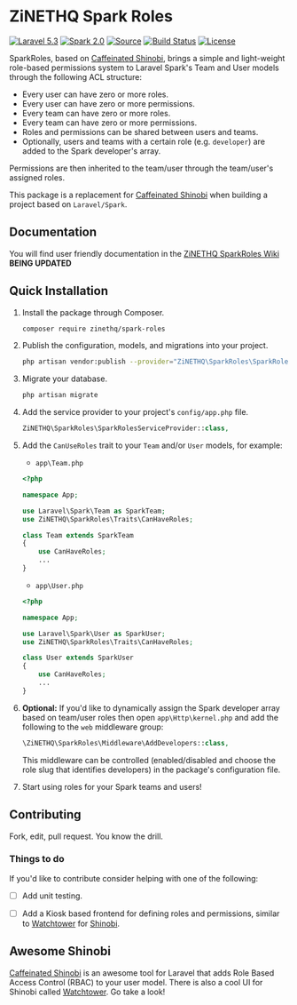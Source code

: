 # ZiNETHQ Spark Roles

[![Laravel 5.3](https://img.shields.io/badge/Laravel-5.3-orange.svg?style=flat-square)](http://laravel.com)
[![Spark 2.0](https://img.shields.io/badge/Spark-2.0-orange.svg?style=flat-square)](https://spark.laravel.com)
[![Source](http://img.shields.io/badge/source-zinethq/spark--roles-blue.svg?style=flat-square)](https://github.com/zinethq/spark-roles)
[![Build Status](https://travis-ci.org/ZiNETHQ/spark-roles.svg?branch=master)](https://travis-ci.org/ZiNETHQ/spark-roles)
[![License](http://img.shields.io/badge/license-MIT-brightgreen.svg?style=flat-square)](https://tldrlegal.com/license/mit-license)

SparkRoles, based on [Caffeinated Shinobi](https://github.com/caffeinated/shinobi/), brings a simple and light-weight role-based permissions system to Laravel Spark's Team and User models through the following ACL structure:

- Every user can have zero or more roles.
- Every user can have zero or more permissions.
- Every team can have zero or more roles.
- Every team can have zero or more permissions.
- Roles and permissions can be shared between users and teams.
- Optionally, users and teams with a certain role (e.g. `developer`) are added to the Spark developer's array.

Permissions are then inherited to the team/user through the team/user's assigned roles.

This package is a replacement for [Caffeinated Shinobi](https://github.com/caffeinated/shinobi/) when building a project based on `Laravel/Spark`.

## Documentation
You will find user friendly documentation in the [ZiNETHQ SparkRoles Wiki](https://github.com/zinethq/spark-roles/wiki) **BEING UPDATED**

## Quick Installation
1. Install the package through Composer.

    ```bash
    composer require zinethq/spark-roles
    ```

2. Publish the configuration, models, and migrations into your project.

    ```bash
    php artisan vendor:publish --provider="ZiNETHQ\SparkRoles\SparkRolesServiceProvider"
    ```

3. Migrate your database.

    ```bash
    php artisan migrate
    ```

4. Add the service provider to your project's `config/app.php` file.

    ```php
    ZiNETHQ\SparkRoles\SparkRolesServiceProvider::class,
    ```

5. Add the `CanUseRoles` trait to your `Team` and/or `User` models, for example:

    - `app\Team.php`
    ```php
    <?php

    namespace App;

    use Laravel\Spark\Team as SparkTeam;
    use ZiNETHQ\SparkRoles\Traits\CanHaveRoles;

    class Team extends SparkTeam
    {
        use CanHaveRoles;
        ...
    }
    ```

    - `app\User.php`
    ```php
    <?php

    namespace App;

    use Laravel\Spark\User as SparkUser;
    use ZiNETHQ\SparkRoles\Traits\CanHaveRoles;

    class User extends SparkUser
    {
        use CanHaveRoles;
        ...
    }
    ```

6. **Optional:** If you'd like to dynamically assign the Spark developer array based on team/user roles then open `app\Http\kernel.php` and add the following to the `web` middleware group:

    ```php
    \ZiNETHQ\SparkRoles\Middleware\AddDevelopers::class,
    ```

    This middleware can be controlled (enabled/disabled and choose the role slug that identifies developers) in the package's configuration file.

7. Start using roles for your Spark teams and users!

## Contributing
Fork, edit, pull request. You know the drill.

### Things to do
If you'd like to contribute consider helping with one of the following:

- [ ] Add unit testing.
- [ ] Add a Kiosk based frontend for defining roles and permissions, similar to [Watchtower](https://github.com/SmarchSoftware/watchtower) for [Shinobi](https://github.com/caffeinated/shinobi/).


## Awesome Shinobi

[Caffeinated Shinobi](https://github.com/caffeinated/shinobi/) is an awesome tool for Laravel that adds Role Based Access Control (RBAC) to your user model. There is also a cool UI for Shinobi called [Watchtower](https://github.com/SmarchSoftware/watchtower). Go take a look!
